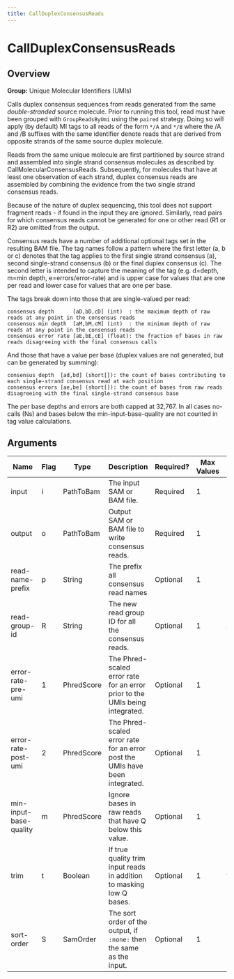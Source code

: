 ```yaml
---
title: CallDuplexConsensusReads
---
```


# CallDuplexConsensusReads

## Overview
**Group:** Unique Molecular Identifiers (UMIs)

Calls duplex consensus sequences from reads generated from the same _double-stranded_ source molecule. Prior
to running this tool, read must have been grouped with `GroupReadsByUmi` using the `paired` strategy. Doing
so will apply (by default) MI tags to all reads of the form `*/A` and `*/B` where the /A and /B suffixes
with the same identifier denote reads that are derived from opposite strands of the same source duplex molecule.

Reads from the same unique molecule are first partitioned by source strand and assembled into single
strand consensus molecules as described by CallMolecularConsensusReads.  Subsequently, for molecules that
have at least one observation of each strand, duplex consensus reads are assembled by combining the evidence
from the two single strand consensus reads.

Because of the nature of duplex sequencing, this tool does not support fragment reads - if found in the
input they are _ignored_.  Similarly, read pairs for which consensus reads cannot be generated for one or
other read (R1 or R2) are omitted from the output.

Consensus reads have a number of additional optional tags set in the resulting BAM file.  The tag names follow
a pattern where the first letter (a, b or c) denotes that the tag applies to the first single strand consensus (a),
second single-strand consensus (b) or the final duplex consensus (c).  The second letter is intended to capture
the meaning of the tag (e.g. d=depth, m=min depth, e=errors/error-rate) and is upper case for values that are
one per read and lower case for values that are one per base.

The tags break down into those that are single-valued per read:

```
consensus depth      [aD,bD,cD] (int)  : the maximum depth of raw reads at any point in the consensus reads
consensus min depth  [aM,bM,cM] (int)  : the minimum depth of raw reads at any point in the consensus reads
consensus error rate [aE,bE,cE] (float): the fraction of bases in raw reads disagreeing with the final consensus calls
```

And those that have a value per base (duplex values are not generated, but can be generated by summing):

```
consensus depth  [ad,bd] (short[]): the count of bases contributing to each single-strand consensus read at each position
consensus errors [ae,be] (short[]): the count of bases from raw reads disagreeing with the final single-strand consensus base
```

The per base depths and errors are both capped at 32,767. In all cases no-calls (Ns) and bases below the
min-input-base-quality are not counted in tag value calculations.

## Arguments

|Name|Flag|Type|Description|Required?|Max Values|Default Value(s)|
|----|----|----|-----------|---------|----------|----------------|
|input|i|PathToBam|The input SAM or BAM file.|Required|1||
|output|o|PathToBam|Output SAM or BAM file to write consensus reads.|Required|1||
|read-name-prefix|p|String|The prefix all consensus read names|Optional|1||
|read-group-id|R|String|The new read group ID for all the consensus reads.|Optional|1|A|
|error-rate-pre-umi|1|PhredScore|The Phred-scaled error rate for an error prior to the UMIs being integrated.|Optional|1|45|
|error-rate-post-umi|2|PhredScore|The Phred-scaled error rate for an error post the UMIs have been integrated.|Optional|1|40|
|min-input-base-quality|m|PhredScore|Ignore bases in raw reads that have Q below this value.|Optional|1|10|
|trim|t|Boolean|If true quality trim input reads in addition to masking low Q bases.|Optional|1|false|
|sort-order|S|SamOrder|The sort order of the output, if `:none:` then the same as the input.|Optional|1|Queryname|

